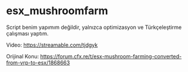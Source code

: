 # esx_mushroomfarm #

Script benim yapımım değildir, yalnızca optimizasyon ve Türkçeleştirme çalışması yaptım.

Video: https://streamable.com/tjdgyk

Orijinal Konu: https://forum.cfx.re/t/esx-mushroom-farming-converted-from-vrp-to-esx/1868663
